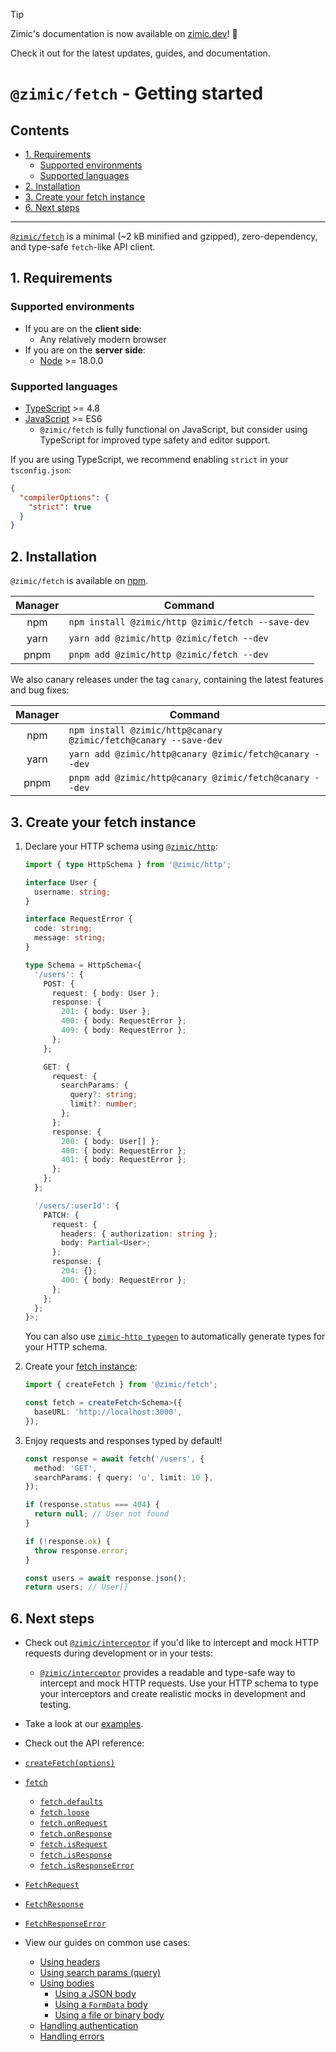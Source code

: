> [!TIP]
>
> Zimic's documentation is now available on [zimic.dev](https://zimic.dev/docs/fetch/getting-started)! :tada:
>
> Check it out for the latest updates, guides, and documentation.

# `@zimic/fetch` - Getting started <!-- omit from toc -->

## Contents <!-- omit from toc -->

- [1. Requirements](#1-requirements)
  - [Supported environments](#supported-environments)
  - [Supported languages](#supported-languages)
- [2. Installation](#2-installation)
- [3. Create your fetch instance](#3-create-your-fetch-instance)
- [6. Next steps](#6-next-steps)

---

[`@zimic/fetch`](../../packages/zimic-fetch) is a minimal (~2 kB minified and gzipped), zero-dependency, and type-safe
`fetch`-like API client.

## 1. Requirements

### Supported environments

- If you are on the **client side**:
  - Any relatively modern browser
- If you are on the **server side**:
  - [Node](https://nodejs.org) >= 18.0.0

### Supported languages

- [TypeScript](https://www.typescriptlang.org) >= 4.8
- [JavaScript](https://developer.mozilla.org/docs/Web/JavaScript) >= ES6
  - `@zimic/fetch` is fully functional on JavaScript, but consider using TypeScript for improved type safety and editor
    support.

If you are using TypeScript, we recommend enabling `strict` in your `tsconfig.json`:

```json
{
  "compilerOptions": {
    "strict": true
  }
}
```

## 2. Installation

`@zimic/fetch` is available on [npm](https://www.npmjs.com/package/@zimic/fetch).

| Manager | Command                                           |
| :-----: | ------------------------------------------------- |
|   npm   | `npm install @zimic/http @zimic/fetch --save-dev` |
|  yarn   | `yarn add @zimic/http @zimic/fetch --dev`         |
|  pnpm   | `pnpm add @zimic/http @zimic/fetch --dev`         |

We also canary releases under the tag `canary`, containing the latest features and bug fixes:

| Manager | Command                                                         |
| :-----: | --------------------------------------------------------------- |
|   npm   | `npm install @zimic/http@canary @zimic/fetch@canary --save-dev` |
|  yarn   | `yarn add @zimic/http@canary @zimic/fetch@canary --dev`         |
|  pnpm   | `pnpm add @zimic/http@canary @zimic/fetch@canary --dev`         |

## 3. Create your fetch instance

1.  Declare your HTTP schema using [`@zimic/http`](https://github.com/zimicjs/zimic/wiki/api‐zimic‐http):

    ```ts
    import { type HttpSchema } from '@zimic/http';

    interface User {
      username: string;
    }

    interface RequestError {
      code: string;
      message: string;
    }

    type Schema = HttpSchema<{
      '/users': {
        POST: {
          request: { body: User };
          response: {
            201: { body: User };
            400: { body: RequestError };
            409: { body: RequestError };
          };
        };

        GET: {
          request: {
            searchParams: {
              query?: string;
              limit?: number;
            };
          };
          response: {
            200: { body: User[] };
            400: { body: RequestError };
            401: { body: RequestError };
          };
        };
      };

      '/users/:userId': {
        PATCH: {
          request: {
            headers: { authorization: string };
            body: Partial<User>;
          };
          response: {
            204: {};
            400: { body: RequestError };
          };
        };
      };
    }>;
    ```

    You can also use [`zimic-http typegen`](cli‐zimic‐typegen) to automatically generate types for your HTTP schema.

2.  Create your [fetch instance](https://github.com/zimicjs/zimic/wiki/api‐zimic‐fetch#createfetch):

    ```ts
    import { createFetch } from '@zimic/fetch';

    const fetch = createFetch<Schema>({
      baseURL: 'http://localhost:3000',
    });
    ```

3.  Enjoy requests and responses typed by default!

    ```ts
    const response = await fetch('/users', {
      method: 'GET',
      searchParams: { query: 'u', limit: 10 },
    });

    if (response.status === 404) {
      return null; // User not found
    }

    if (!response.ok) {
      throw response.error;
    }

    const users = await response.json();
    return users; // User[]
    ```

## 6. Next steps

- Check out [`@zimic/interceptor`](../../packages/zimic-interceptor) if you'd like to intercept and mock HTTP requests
  during development or in your tests:

  - [`@zimic/interceptor`](../../packages/zimic-interceptor) provides a readable and type-safe way to intercept and mock
    HTTP requests. Use your HTTP schema to type your interceptors and create realistic mocks in development and testing.

- Take a look at our [examples](../../examples/README.md).

- Check out the API reference:

- [`createFetch(options)`](api‐zimic‐fetch#createfetch)
- [`fetch`](api‐zimic‐fetch#fetch)
  - [`fetch.defaults`](api‐zimic‐fetch#fetchdefaults)
  - [`fetch.loose`](api‐zimic‐fetch#fetchloose)
  - [`fetch.onRequest`](api‐zimic‐fetch#fetchonrequest)
  - [`fetch.onResponse`](api‐zimic‐fetch#fetchonresponse)
  - [`fetch.isRequest`](api‐zimic‐fetch#fetchisrequest)
  - [`fetch.isResponse`](api‐zimic‐fetch#fetchisresponse)
  - [`fetch.isResponseError`](api‐zimic‐fetch#fetchisresponseerror)
- [`FetchRequest`](api‐zimic‐fetch#fetchrequest)
- [`FetchResponse`](api‐zimic‐fetch#fetchresponse)
- [`FetchResponseError`](api‐zimic‐fetch#fetchresponseerror)

- View our guides on common use cases:

  - [Using headers](api‐zimic‐fetch#using-headers)
  - [Using search params (query)](api‐zimic‐fetch#using-search-params-query)
  - [Using bodies](api‐zimic‐fetch#using-bodies)
    - [Using a JSON body](api‐zimic‐fetch#using-a-json-body)
    - [Using a `FormData` body](api‐zimic‐fetch#using-a-formdata-body)
    - [Using a file or binary body](api‐zimic‐fetch#using-a-file-or-binary-body)
  - [Handling authentication](api‐zimic‐fetch#handling-authentication)
  - [Handling errors](api‐zimic‐fetch#handling-errors)
